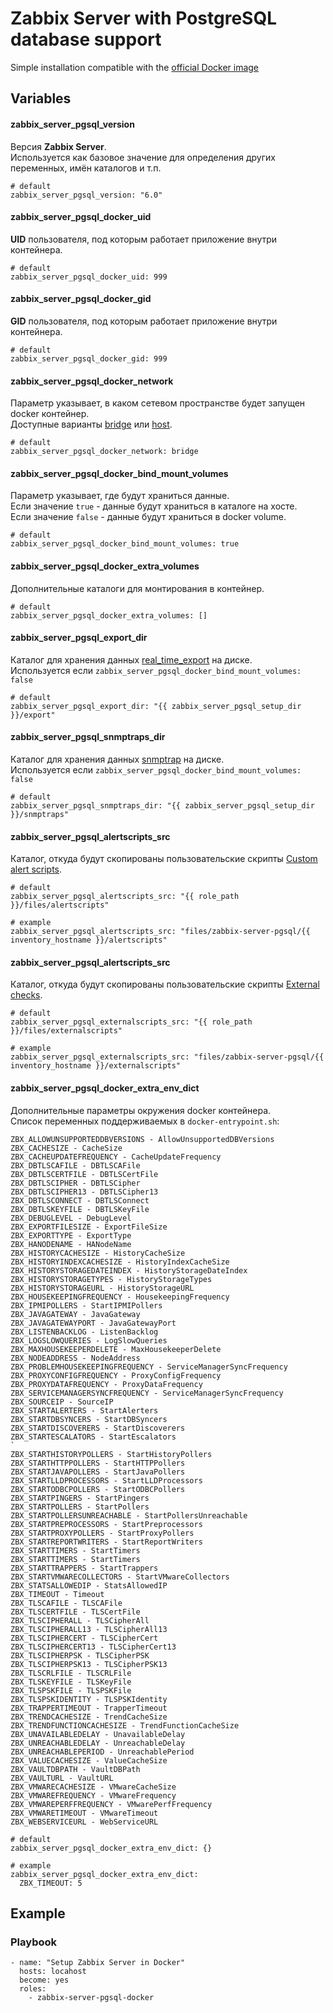 # Zabbix Server with PostgreSQL database support

Simple installation compatible with the [official Docker image](https://hub.docker.com/r/zabbix/zabbix-server-pgsql)


## Variables
#### zabbix_server_pgsql_version
Версия **Zabbix Server**.<br/>
Используется как базовое значение для определения других переменных, имён каталогов и т.п.
```
# default
zabbix_server_pgsql_version: "6.0"
```

#### zabbix_server_pgsql_docker_uid
**UID** пользователя, под которым работает приложение внутри контейнера.
```
# default
zabbix_server_pgsql_docker_uid: 999
```

#### zabbix_server_pgsql_docker_gid
**GID** пользователя, под которым работает приложение внутри контейнера.
```
# default
zabbix_server_pgsql_docker_gid: 999
```

#### zabbix_server_pgsql_docker_network
Параметр указывает, в каком сетевом пространстве будет запущен docker контейнер.<br/>
Доступные варианты [bridge](https://docs.docker.com/network/drivers/bridge/) или [host](https://docs.docker.com/network/drivers/host/).
```
# default
zabbix_server_pgsql_docker_network: bridge
```

#### zabbix_server_pgsql_docker_bind_mount_volumes
Параметр указывает, где будут храниться данные.<br/>
Если значение `true` - данные будут храниться в каталоге на хосте.<br/>
Если значение `false` - данные будут храниться в docker volume.
```
# default
zabbix_server_pgsql_docker_bind_mount_volumes: true
```

#### zabbix_server_pgsql_docker_extra_volumes
Дополнительные каталоги для монтирования в контейнер.
```
# default
zabbix_server_pgsql_docker_extra_volumes: []
```

#### zabbix_server_pgsql_export_dir
Каталог для хранения данных [real_time_export](https://www.zabbix.com/documentation/6.0/en/manual/appendix/install/real_time_export) на диске.<br/>
Используется если `zabbix_server_pgsql_docker_bind_mount_volumes: false`
```
# default
zabbix_server_pgsql_export_dir: "{{ zabbix_server_pgsql_setup_dir }}/export"
```

#### zabbix_server_pgsql_snmptraps_dir
Каталог для хранения данных [snmptrap](https://www.zabbix.com/documentation/6.0/en/manual/config/items/itemtypes/snmptrap) на диске.<br/>
Используется если `zabbix_server_pgsql_docker_bind_mount_volumes: false`
```
# default
zabbix_server_pgsql_snmptraps_dir: "{{ zabbix_server_pgsql_setup_dir }}/snmptraps"
```

#### zabbix_server_pgsql_alertscripts_src
Каталог, откуда будут скопированы пользовательские скрипты [Custom alert scripts](https://www.zabbix.com/documentation/6.0/en/manual/config/notifications/media/script).
```
# default
zabbix_server_pgsql_alertscripts_src: "{{ role_path }}/files/alertscripts"

# example
zabbix_server_pgsql_alertscripts_src: "files/zabbix-server-pgsql/{{ inventory_hostname }}/alertscripts"
```

#### zabbix_server_pgsql_alertscripts_src
Каталог, откуда будут скопированы пользовательские скрипты [External checks](https://www.zabbix.com/documentation/6.0/en/manual/config/items/itemtypes/external).
```
# default
zabbix_server_pgsql_externalscripts_src: "{{ role_path }}/files/externalscripts"

# example
zabbix_server_pgsql_externalscripts_src: "files/zabbix-server-pgsql/{{ inventory_hostname }}/externalscripts"
```

#### zabbix_server_pgsql_docker_extra_env_dict
Дополнительные параметры окружения docker контейнера.<br/>
Список переменных поддерживаемых в `docker-entrypoint.sh`:
```
ZBX_ALLOWUNSUPPORTEDDBVERSIONS - AllowUnsupportedDBVersions
ZBX_CACHESIZE - CacheSize
ZBX_CACHEUPDATEFREQUENCY - CacheUpdateFrequency
ZBX_DBTLSCAFILE - DBTLSCAFile
ZBX_DBTLSCERTFILE - DBTLSCertFile
ZBX_DBTLSCIPHER - DBTLSCipher
ZBX_DBTLSCIPHER13 - DBTLSCipher13
ZBX_DBTLSCONNECT - DBTLSConnect
ZBX_DBTLSKEYFILE - DBTLSKeyFile
ZBX_DEBUGLEVEL - DebugLevel
ZBX_EXPORTFILESIZE - ExportFileSize
ZBX_EXPORTTYPE - ExportType
ZBX_HANODENAME - HANodeName
ZBX_HISTORYCACHESIZE - HistoryCacheSize
ZBX_HISTORYINDEXCACHESIZE - HistoryIndexCacheSize
ZBX_HISTORYSTORAGEDATEINDEX - HistoryStorageDateIndex
ZBX_HISTORYSTORAGETYPES - HistoryStorageTypes
ZBX_HISTORYSTORAGEURL - HistoryStorageURL
ZBX_HOUSEKEEPINGFREQUENCY - HousekeepingFrequency
ZBX_IPMIPOLLERS - StartIPMIPollers
ZBX_JAVAGATEWAY - JavaGateway
ZBX_JAVAGATEWAYPORT - JavaGatewayPort
ZBX_LISTENBACKLOG - ListenBacklog
ZBX_LOGSLOWQUERIES - LogSlowQueries
ZBX_MAXHOUSEKEEPERDELETE - MaxHousekeeperDelete
ZBX_NODEADDRESS - NodeAddress
ZBX_PROBLEMHOUSEKEEPINGFREQUENCY - ServiceManagerSyncFrequency
ZBX_PROXYCONFIGFREQUENCY - ProxyConfigFrequency
ZBX_PROXYDATAFREQUENCY - ProxyDataFrequency
ZBX_SERVICEMANAGERSYNCFREQUENCY - ServiceManagerSyncFrequency
ZBX_SOURCEIP - SourceIP
ZBX_STARTALERTERS - StartAlerters
ZBX_STARTDBSYNCERS - StartDBSyncers
ZBX_STARTDISCOVERERS - StartDiscoverers
ZBX_STARTESCALATORS - StartEscalators                                       `
ZBX_STARTHISTORYPOLLERS - StartHistoryPollers
ZBX_STARTHTTPPOLLERS - StartHTTPPollers
ZBX_STARTJAVAPOLLERS - StartJavaPollers
ZBX_STARTLLDPROCESSORS - StartLLDProcessors
ZBX_STARTODBCPOLLERS - StartODBCPollers
ZBX_STARTPINGERS - StartPingers
ZBX_STARTPOLLERS - StartPollers
ZBX_STARTPOLLERSUNREACHABLE - StartPollersUnreachable
ZBX_STARTPREPROCESSORS - StartPreprocessors
ZBX_STARTPROXYPOLLERS - StartProxyPollers
ZBX_STARTREPORTWRITERS - StartReportWriters
ZBX_STARTTIMERS - StartTimers
ZBX_STARTTIMERS - StartTimers
ZBX_STARTTRAPPERS - StartTrappers
ZBX_STARTVMWARECOLLECTORS - StartVMwareCollectors
ZBX_STATSALLOWEDIP - StatsAllowedIP
ZBX_TIMEOUT - Timeout
ZBX_TLSCAFILE - TLSCAFile
ZBX_TLSCERTFILE - TLSCertFile
ZBX_TLSCIPHERALL - TLSCipherAll
ZBX_TLSCIPHERALL13 - TLSCipherAll13
ZBX_TLSCIPHERCERT - TLSCipherCert
ZBX_TLSCIPHERCERT13 - TLSCipherCert13
ZBX_TLSCIPHERPSK - TLSCipherPSK
ZBX_TLSCIPHERPSK13 - TLSCipherPSK13
ZBX_TLSCRLFILE - TLSCRLFile
ZBX_TLSKEYFILE - TLSKeyFile
ZBX_TLSPSKFILE - TLSPSKFile
ZBX_TLSPSKIDENTITY - TLSPSKIdentity
ZBX_TRAPPERTIMEOUT - TrapperTimeout
ZBX_TRENDCACHESIZE - TrendCacheSize
ZBX_TRENDFUNCTIONCACHESIZE - TrendFunctionCacheSize
ZBX_UNAVAILABLEDELAY - UnavailableDelay
ZBX_UNREACHABLEDELAY - UnreachableDelay
ZBX_UNREACHABLEPERIOD - UnreachablePeriod
ZBX_VALUECACHESIZE - ValueCacheSize
ZBX_VAULTDBPATH - VaultDBPath
ZBX_VAULTURL - VaultURL
ZBX_VMWARECACHESIZE - VMwareCacheSize
ZBX_VMWAREFREQUENCY - VMwareFrequency
ZBX_VMWAREPERFFREQUENCY - VMwarePerfFrequency
ZBX_VMWARETIMEOUT - VMwareTimeout
ZBX_WEBSERVICEURL - WebServiceURL
```

```
# default
zabbix_server_pgsql_docker_extra_env_dict: {}

# example
zabbix_server_pgsql_docker_extra_env_dict:
  ZBX_TIMEOUT: 5
```


## Example
### Playbook
```
- name: "Setup Zabbix Server in Docker"
  hosts: locahost
  become: yes
  roles:
    - zabbix-server-pgsql-docker
```

